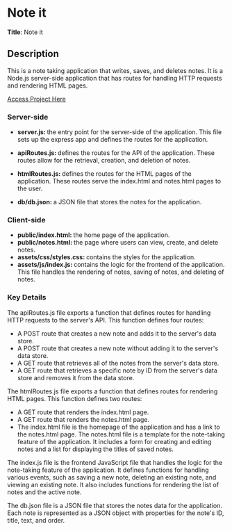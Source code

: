# Note it

**Title**: Note it <br>

## Description

This is a note taking application that writes, saves, and deletes notes. It is a Node.js server-side application that has routes for handling HTTP requests and rendering HTML pages.

[Access Project Here](https://note-it-46d454391cf4.herokuapp.com/)

### Server-side
- <b> server.js: </b> the entry point for the server-side of the application. This file sets up the express app and defines the routes for the application.
- <b> apiRoutes.js: </b> defines the routes for the API of the application. These routes allow for the retrieval, creation, and deletion of notes.

- <b> htmlRoutes.js: </b> defines the routes for the HTML pages of the application. These routes serve the index.html and notes.html pages to the user.

- <b> db/db.json: </b> a JSON file that stores the notes for the application.

### Client-side
- <b> public/index.html: </b> the home page of the application.
- <b> public/notes.html: </b> the page where users can view, create, and delete notes.
- <b> assets/css/styles.css: </b> contains the styles for the application.
- <b> assets/js/index.js: </b> contains the logic for the frontend of the application. This file handles the rendering of notes, saving of notes, and deleting of notes.


### Key Details
The apiRoutes.js file exports a function that defines routes for handling HTTP requests to the server's API. This function defines four routes:

- A POST route that creates a new note and adds it to the server's data store.
- A POST route that creates a new note without adding it to the server's data store.
- A GET route that retrieves all of the notes from the server's data store.
- A GET route that retrieves a specific note by ID from the server's data store and removes it from the data store.
  
The htmlRoutes.js file exports a function that defines routes for rendering HTML pages. This function defines two routes:

- A GET route that renders the index.html page.
- A GET route that renders the notes.html page.
- The index.html file is the homepage of the application and has a link to the notes.html page. The notes.html file is a template for the note-taking feature of the application. It includes a form for creating and editing notes and a list for displaying the titles of saved notes.
  
The index.js file is the frontend JavaScript file that handles the logic for the note-taking feature of the application. It defines functions for handling various events, such as saving a new note, deleting an existing note, and viewing an existing note. It also includes functions for rendering the list of notes and the active note.

The db.json file is a JSON file that stores the notes data for the application. Each note is represented as a JSON object with properties for the note's ID, title, text, and order.
